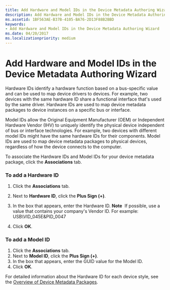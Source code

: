 ```yaml
---
title: Add Hardware and Model IDs in the Device Metadata Authoring Wizard
description: Add Hardware and Model IDs in the Device Metadata Authoring Wizard
ms.assetid: 1BF563AE-B37B-4105-BA76-2D13F88B2BBD
keywords:
- Add Hardware and Model IDs in the Device Metadata Authoring Wizard
ms.date: 04/20/2017
ms.localizationpriority: medium
---
```


# Add Hardware and Model IDs in the Device Metadata Authoring Wizard


Hardware IDs identify a hardware function based on a bus-specific value and can be used to map device drivers to devices. For example, two devices with the same hardware ID share a functional interface that's used by the same driver. Hardware IDs are used to map device metadata packages to device instances on a specific bus or interface.

Model IDs allow the Original Equipment Manufacturer (OEM) or Independent Hardware Vendor (IHV) to uniquely identify the physical device independent of bus or interface technologies. For example, two devices with different model IDs might have the same hardware IDs for their components. Model IDs are used to map device metadata packages to physical devices, regardless of how the device connects to the computer.

To associate the Hardware IDs and Model IDs for your device metadata package, click the **Associations** tab.

### <span id="To_add_a_Hardware_ID_"></span><span id="to_add_a_hardware_id_"></span><span id="TO_ADD_A_HARDWARE_ID_"></span>To add a Hardware ID

1.  Click the **Associations** tab.
2.  Next to **Hardware ID**, click the **Plus Sign (+)**.
3.  In the box that appears, enter the Hardware ID.
    **Note**  If possible, use a value that contains your company's Vendor ID. For example: USB\\VID\_045E&PID\_0047

     

4.  Click **OK**.

### <span id="To_add_a_Model_ID_"></span><span id="to_add_a_model_id_"></span><span id="TO_ADD_A_MODEL_ID_"></span>To add a Model ID

1.  Click the **Associations** tab.
2.  Next to **Model ID**, click the **Plus Sign (+)**.
3.  In the box that appears, enter the GUID value for the Model ID.
4.  Click **OK**.

For detailed information about the Hardware ID for each device style, see the [Overview of Device Metadata Packages](https://docs.microsoft.com/windows-hardware/drivers/install/overview-of-device-metadata-packages).

 

 





